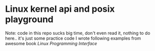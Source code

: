 # Linux kernel api and posix playground

Note: code in this repo sucks big time, don't even read it, nothing to do here.. it's just some practice code I wrote following examples from awesome book *Linux Programming Interface*
